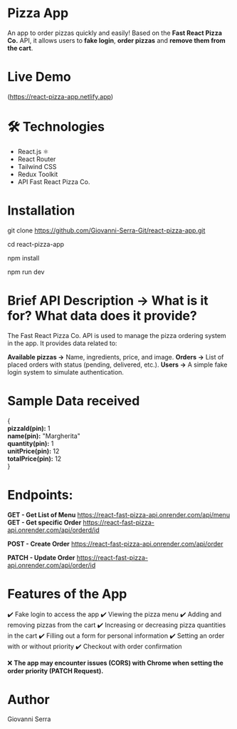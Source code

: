 # Pizza App
An app to order pizzas quickly and easily!
Based on the **Fast React Pizza Co.** API, it allows users to **fake login**, **order pizzas** and **remove them from the cart**.

# Live Demo
(https://react-pizza-app.netlify.app)

# 🛠 Technologies

- React.js ⚛️
- React Router
- Tailwind CSS
- Redux Toolkit
- API Fast React Pizza Co.

# Installation

git clone https://github.com/Giovanni-Serra-Git/react-pizza-app.git

cd react-pizza-app

npm install

npm run dev

# Brief API Description → What is it for? What data does it provide?

The Fast React Pizza Co. API is used to manage the pizza ordering system in the app.
It provides data related to:

**Available pizzas →**  Name, ingredients, price, and image.
**Orders →** List of placed orders with status (pending, delivered, etc.).
**Users →** A simple fake login system to simulate authentication.

# Sample Data received

{  
  **pizzaId(pin):** 1  
  **name(pin):** "Margherita"  
  **quantity(pin):** 1  
  **unitPrice(pin):** 12  
  **totalPrice(pin):** 12  
}  

# Endpoints:

**GET - Get List of Menu** https://react-fast-pizza-api.onrender.com/api/menu
**GET - Get specific Order** https://react-fast-pizza-api.onrender.com/api/orderd/id

**POST - Create Order** https://react-fast-pizza-api.onrender.com/api/order

**PATCH - Update Order** https://react-fast-pizza-api.onrender.com/api/order/id

# Features of the App

✔️ Fake login to access the app
✔️ Viewing the pizza menu
✔️ Adding and removing pizzas from the cart
✔️ Increasing or decreasing pizza quantities in the cart
✔️ Filling out a form for personal information
✔️ Setting an order with or without priority
✔️ Checkout with order confirmation

❌ **The app may encounter issues (CORS) with Chrome when setting the order priority (PATCH Request).**


# Author
Giovanni Serra







